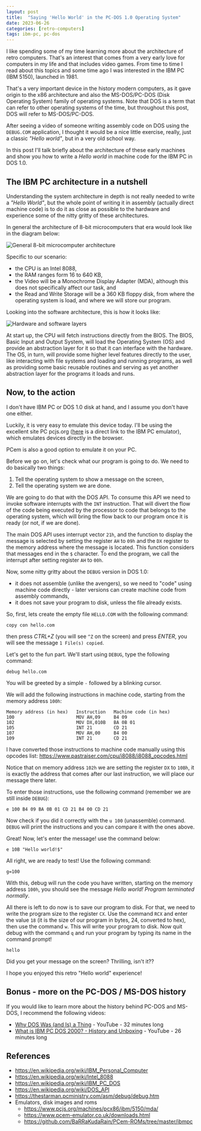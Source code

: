 ```yaml
---
layout: post
title:  "Saying 'Hello World' in the PC-DOS 1.0 Operating System"
date: 2023-06-26
categories: [retro-computers]
tags: ibm-pc, pc-dos
---
```


I like spending some of my time learning more about the architecture of retro computers. That's an interest that comes from a very early love for computers in my life and that includes video games. From time to time I read about this topics and some time ago I was interested in the IBM PC (IBM 5150), launched in 1981.

That's a very important device in the history modern computers, as it gave origin to the x86 architecture and also the MS-DOS/PC-DOS (Disk Operating System) family of operating systems. Note that DOS is a term that can refer to other operating systems of the time, but throughout this post, DOS will refer to MS-DOS/PC-DOS.

After seeing a video of someone writing assembly code on DOS using the `DEBUG.COM` application, I thought it would be a nice little exercise, really, just a classic _"Hello world"_, but in a very old school way.

In this post I'll talk briefly about the architecture of these early machines and show you how to write a _Hello world_ in machine code for the IBM PC in DOS 1.0.

## The IBM PC architecture in a nutshell

Understanding the system architecture in depth is not really needed to write a _"Hello World"_, but the whole point of writing it in assembly (actually direct machine code) is to do it as close as possible to the hardware and experience some of the nitty gritty of these architectures.

In general the architecture of 8-bit microcomputers that era would look like in the diagram below:

![General 8-bit microcomputer architecture](/assets/retro-computers/general-8-bit-architecture.svg)

Specific to our scenario:

- the CPU is an Intel 8088,
- the RAM ranges form 16 to 640 KB,
- the Video will be a Monochrome Display Adapter (MDA), although this does not specifically affect our task, and
- the Read and Write Storage will be a 360 KB floppy disk, from where the operating system is load, and where we will store our program.

Looking into the software architecture, this is how it looks like:

![Hardware and software layers](/assets/retro-computers/hardware-and-software-layers.drawio.svg)

At start up, the CPU will fetch instructions directly from the BIOS.
The BIOS, Basic Input and Output System, will load the Operating System (OS) and provide an abstraction layer for it so that it can interface with the hardware. The OS, in turn, will provide some higher level features directly to the user, like interacting with file systems and loading and running programs, as well as providing some basic reusable routines and serving as yet another abstraction layer for the programs it loads and runs.

## Now, to the action

I don't have IBM PC or DOS 1.0 disk at hand, and I assume you don't have one either.

Luckily, it is very easy to emulate this device today. I'll be using the excellent site PC pcjs.org ([here](https://www.pcjs.org/machines/pcx86/ibm/5150/mda/) is a direct link to the IBM PC emulator), which emulates devices directly in the browser.

PCem is also a good option to emulate it on your PC.

Before we go on, let's check what our program is going to do.
We need to do basically two things:

1. Tell the operating system to show a message on the screen,
2. Tell the operating system we are done.

We are going to do that with the DOS API. To consume this API we need to invoke software interrupts with the `INT` instruction. That will divert the flow of the code being executed by the processor to code that belongs to the operating system, which will bring the flow back to our program once it is ready (or not, if we are done).

The main DOS API uses interrupt vector `21h`, and the function to display the message is selected by setting the register `AH` to `09h` and the `DX` register to the memory address where the message is located. This function considers that messages end in the `$` character. To end the program, we call the interrupt after setting register `AH` to `00h`.

Now, some nitty gritty about the `DEBUG` version in DOS 1.0:

- it does not assemble (unlike the avengers), so we need to "code" using machine code directly - later versions can create machine code from assembly commands,
- it does not save your program to disk, unless the file already exists.

So, first, lets create the empty file `HELLO.COM` with the following command:

```
copy con hello.com
```

then press _CTRL+Z_ (you will see `^Z` on the screen) and press _ENTER_, you will see the message `1 File(s) copied`.

Let's get to the fun part. We'll start using `DEBUG`, type the following command:

```
debug hello.com
```

You will be greeted by a simple `-` followed by a blinking cursor.

We will add the following instructions in machine code, starting from the memory address `100h`:

```
Memory address (in hex)   Instruction   Machine code (in hex)
100                       MOV AH,09     B4 09
102                       MOV DX,010B   BA 0B 01
105                       INT 21        CD 21
107                       MOV AH,00     B4 00
109                       INT 21        CD 21
```

I have converted those instructions to machine code manually using this opcodes list: <https://www.pastraiser.com/cpu/i8088/i8088_opcodes.html>

Notice that on memory address `102h` we are setting the register `DX` to `10Bh`, it is exactly the address that comes after our last instruction, we will place our message there later.

To enter those instructions, use the following command (remember we are still inside `DEBUG`):

```
e 100 B4 09 BA 0B 01 CD 21 B4 00 CD 21
```

Now check if you did it correctly with the `u 100` (unassemble) command. `DEBUG` will print the instructions and you can compare it with the ones above.

Great! Now, let's enter the message! use the command below:

```
e 10B "Hello world!$"
```

All right, we are ready to test! Use the following command:

```
g=100
```

With this, debug will run the code you have written, starting on the memory address `100h`, you should see the message _Hello world! Program terminated normally_.

All there is left to do now is to save our program to disk. For that, we need to write the program size to the register `CX`. Use the command `RCX` and enter the value `18` (it is the size of our program in bytes, 24, converted to hex), then use the command `w`. This will write your program to disk. Now quit debug with the command `q` and run your program by typing its name in the command prompt!

```
hello
```

Did you get your message on the screen? Thrilling, isn't it??

I hope you enjoyed this retro "Hello world" experience!

## Bonus - more on the PC-DOS / MS-DOS history

If you would like to learn more about the history behind PC-DOS and MS-DOS, I recommend the following videos:

- [Why DOS Was (and Is) a Thing](https://youtu.be/3E5Hog5OnIM) - YouTube - 32 minutes long
- [What is IBM PC DOS 2000? - History and Unboxing](https://youtu.be/dHR3xoRT-4M) - YouTube - 26 minutes long

## References

- <https://en.wikipedia.org/wiki/IBM_Personal_Computer>
- <https://en.wikipedia.org/wiki/Intel_8088>
- <https://en.wikipedia.org/wiki/IBM_PC_DOS>
- <https://en.wikipedia.org/wiki/DOS_API>
- <https://thestarman.pcministry.com/asm/debug/debug.htm>
- Emulators, disk images and roms
    - <https://www.pcjs.org/machines/pcx86/ibm/5150/mda/>
    - <https://www.pcem-emulator.co.uk/downloads.html>
    - <https://github.com/BaRRaKudaRain/PCem-ROMs/tree/master/ibmpc>
